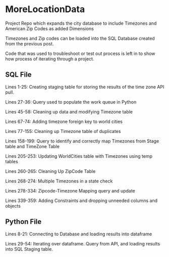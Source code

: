 # MoreLocationData
Project Repo which expands the city database to include Timezones and American Zip Codes as added Dimensions

Timezones and Zip codes can be loaded into the SQL Database created from the previous post. 

Code that was used to troubleshoot or test out process is left in to show how process of iterating through a project. 

## SQL File

Lines 1-25: Creating staging table for storing the results of the time zone API pull. 

Lines 27-36: Query used to populate the work queue in Python

Lines 45-58: Cleaning up data and modifying Timezone table

Lines 67-74: Adding timezone foreign key to world cities

Lines 77-155: Cleaning up Timezone table of duplicates

Lines 158-199: Query to identify and correctly map Timezones from Stage table and TimeZone Table

Lines 205-253: Updating WorldCities table with Timezones using temp tables

Lines 260-265: Cleaning Up ZipCode Table

Lines 268-274: Multiple Timezones in a state check

Lines 278-334: Zipcode-Timezone Mapping query and update

Lines 339-359: Adding Constraints and dropping unneeded columns and objects 



## Python File

Lines 8-21: Connecting to Database and loading results into dataframe

Lines 29-54: Iterating over dataframe. Query from API, and loading results into SQL Staging table. 
